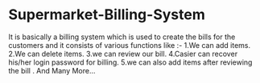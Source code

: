 # Supermarket-Billing-System
It is basically a billing system which is used to create the bills for the customers and it consists of various functions like :-
1.We can add items.
2.We can delete items.
3.we can review our bill.
4.Casier can recover his/her login password for billing.
5.we can also add items after reviewing the bill .
And Many More...
